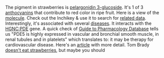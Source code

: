 The pigment in strawberries is [pelargonidin 3-glucoside](https://wedge.ontomatica.io/ChEFS_-_19-09-06/Wedge?q=facet_ChEBI_R105:215611).
It's 1 of 3 [anthocyanins](https://en.wikipedia.org/wiki/Anthocyanin) that contribute to red color in ripe fruit.
Here is a view of the [molecule](https://cactus.nci.nih.gov/chemical/structure/ABVCUBUIXWJYSE-GQUPQBGVSA-O/twirl).
Check out the Inchikey & use it to search for [related data](https://www.google.com/search?q=ABVCUBUIXWJYSE-GQUPQBGVSA-O).
Interestingly, it's associated with several [diseases](https://wedge.ontomatica.io/ChEMATIC_-_19-09-06/Wedge?q=facet_MC_10:88010490/facet_MC_14:84111881/facet_MC_18:79019390/facet_MD_03:68212738&group=facet_MC_10).
It interacts with the [HGNC:PDE](https://www.genenames.org/data/gene-symbol-report/#!/hgnc_id/HGNC:8784) gene.
A quick check of [Guide to Pharmacology Database](https://www.guidetopharmacology.org/GRAC/ObjectDisplayForward?objectId=1304)
tells us "PDE5 is highly expressed in vascular and bronchial smooth muscle, in renal tubules and in platelets" which translates to: it may be therapy for cardiovascular disease. Here's an [article](https://pubmed.ncbi.nlm.nih.gov/17305584/) with more detail.
Tom Brady [doesn't eat strawberries](https://www.thecut.com/2018/03/tom-brady-strawberries-dieting.html), but maybe you should

